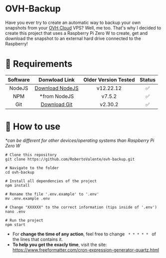 # OVH-Backup
Have you ever try to create an automatic way to backup your own snapshots from your [OVH Cloud](https://github.com/ovh) VPS? Well, me too. That's why I decided to create this project that uses a Raspberry Pi Zero W to create, get and download the snapshot to an external hard drive connected to the Raspberry!

# 📌 Requirements
| Software |                   Donwload Link                   | Older Version Tested | Status |
|:--------:|:-------------------------------------------------:|:--------------------:|:------:|
|  NodeJS  | [Download NodeJS](https://nodejs.org/en/download) |       v12.22.12      |    ✅   |
|    NPM   |                    *from NodeJS                   |        v7.5.2        |    ✅   |
|    Git   |   [Download Git](https://git-scm.com/downloads)   |        v2.30.2       |    ✅   |

# 📌 How to use
<em>*can be different for other devices/operating systems than Raspberry Pi Zero W</em>
```console
# Clone this repository
git clone https://github.com/RobertoValente/ovh-backup.git

# Navigate to the folder
cd ovh-backup

# Install all dependencies of the project
npm install

# Rename the file '.env.example' to '.env'
mv .env.example .env

# Change "XXXXXX" to the correct information (tips inside of '.env')
nano .env

# Run the project
npm start
```
- For **change the time of any action**, feel free to change <code> * * * * * </code>  of the lines that contains it.
- **To help you get the exacly time**, visit the site: https://www.freeformatter.com/cron-expression-generator-quartz.html
